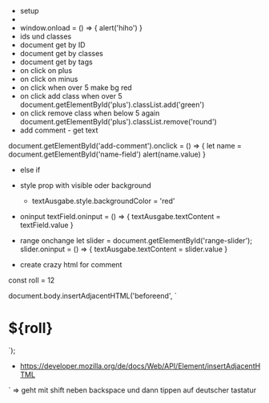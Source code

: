 - setup
- <script src="./meine-skripts.js"></script>
- window.onload = () => {
    alert('hiho')
}
- ids und classes
- document get by ID
- document get by classes
- document get by tags
- on click on plus
- on click on minus
- on click when over 5 make bg red
- on click add class when over 5
    document.getElementById('plus').classList.add('green')
- on click remove class when below 5 again
    document.getElementById('plus').classList.remove('round')
- add comment - get text

document.getElementById('add-comment').onclick = () => {
    let name = document.getElementById('name-field')
    alert(name.value)
}

- else if
- style prop with visible oder background
    - textAusgabe.style.backgroundColor = 'red'

- oninput 
textField.oninput = () => {
        textAusgabe.textContent = textField.value
    }

- range onchange 
let slider = document.getElementById('range-slider');
slider.oninput = () => {
    textAusgabe.textContent = slider.value
}

- create crazy html for comment

const roll = 12

document.body.insertAdjacentHTML('beforeend', 
`<div id="newChild">
    <h1>${roll}</h1>
</div>`);


- https://developer.mozilla.org/de/docs/Web/API/Element/insertAdjacentHTML

` => geht mit shift neben backspace und dann tippen auf deutscher tastatur
